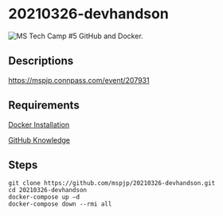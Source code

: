 # 20210326-devhandson
![MS Tech Camp #5 GitHub and Docker.](https://connpass-tokyo.s3.amazonaws.com/thumbs/00/e4/00e44a06c8e536147ba5aa226364ad2f.png)

## Descriptions
https://mspjp.connpass.com/event/207931

## Requirements
[Docker Installation](https://docs.docker.com/get-docker)

[GitHub Knowledge](https://docs.microsoft.com/ja-jp/learn/modules/introduction-to-github/)

## Steps
```
git clone https://github.com/mspjp/20210326-devhandson.git
cd 20210326-devhandson
docker-compose up –d
docker-compose down --rmi all
```
